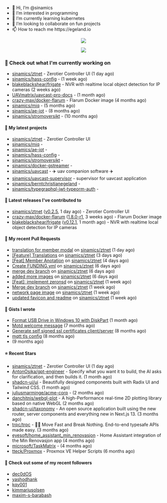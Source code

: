 <p align="center">
  <ul>
    <li>👋 Hi, I’m @sinamics</li>
    <li>👀 I’m interested in programming</li>
    <li>🌱 I’m currently learning kubernetes</li>
    <li>💞️ I’m looking to collaborate on fun projects</li>
    <li>📫 How to reach me https://egeland.io</li>
  </ul>
</p>
<p align="center"><a href="https://github.com/anuraghazra/github-readme-stats">
  <img align="center" src="https://github-readme-stats-git-masterrstaa-rickstaa.vercel.app/api?username=sinamics&show_icons=true&theme=tokyonight" />
</a></p>
<p align="center"><a href="https://github.com/anuraghazra/github-readme-stats">
  <img align="center" src="https://github-readme-stats-git-masterrstaa-rickstaa.vercel.app/api/top-langs/?username=sinamics&theme=tokyonight" />
</a></p>

### 👷 Check out what I'm currently working on

- [sinamics/ztnet](https://github.com/sinamics/ztnet) - Zerotier Controller UI (1 day ago)
- [sinamics/hass-config](https://github.com/sinamics/hass-config) -  (1 week ago)
- [blakeblackshear/frigate](https://github.com/blakeblackshear/frigate) - NVR with realtime local object detection for IP cameras (2 weeks ago)
- [UAVmatrix/uavcast-pro-docs](https://github.com/UAVmatrix/uavcast-pro-docs) -  (1 month ago)
- [crazy-max/docker-flarum](https://github.com/crazy-max/docker-flarum) - Flarum Docker image (4 months ago)
- [sinamics/miq](https://github.com/sinamics/miq) -  (5 months ago)
- [sinamics/ae-iot](https://github.com/sinamics/ae-iot) -  (8 months ago)
- [sinamics/stromoversikt](https://github.com/sinamics/stromoversikt) -  (10 months ago)

#### 🌱 My latest projects

- [sinamics/ztnet](https://github.com/sinamics/ztnet) - Zerotier Controller UI
- [sinamics/miq](https://github.com/sinamics/miq) - 
- [sinamics/ae-iot](https://github.com/sinamics/ae-iot) - 
- [sinamics/hass-config](https://github.com/sinamics/hass-config) - 
- [sinamics/stromoversikt](https://github.com/sinamics/stromoversikt) - 
- [sinamics/docker-gstreamer](https://github.com/sinamics/docker-gstreamer) - 
- [sinamics/uavcast](https://github.com/sinamics/uavcast) - ✈️ uav companion software ✈️
- [sinamics/uavcast-supervisor](https://github.com/sinamics/uavcast-supervisor) - supervisor for uavcast application
- [sinamics/berntchristianegeland](https://github.com/sinamics/berntchristianegeland) - 
- [sinamics/typegraphql-jwt-typeorm-auth](https://github.com/sinamics/typegraphql-jwt-typeorm-auth) - 

#### 🔭 Latest releases I've contributed to

- [sinamics/ztnet](https://github.com/sinamics/ztnet) ([v0.2.5](https://github.com/sinamics/ztnet/releases/tag/v0.2.5), 1 day ago) - Zerotier Controller UI
- [crazy-max/docker-flarum](https://github.com/crazy-max/docker-flarum) ([1.8.0-r1](https://github.com/crazy-max/docker-flarum/releases/tag/1.8.0-r1), 3 weeks ago) - Flarum Docker image
- [blakeblackshear/frigate](https://github.com/blakeblackshear/frigate) ([v0.12.1](https://github.com/blakeblackshear/frigate/releases/tag/v0.12.1), 1 month ago) - NVR with realtime local object detection for IP cameras

#### 🔨 My recent Pull Requests

- [translation for member modal](https://github.com/sinamics/ztnet/pull/69) on [sinamics/ztnet](https://github.com/sinamics/ztnet) (1 day ago)
- [[Feature] Translations](https://github.com/sinamics/ztnet/pull/68) on [sinamics/ztnet](https://github.com/sinamics/ztnet) (3 days ago)
- [[Feat] Member Anotation](https://github.com/sinamics/ztnet/pull/67) on [sinamics/ztnet](https://github.com/sinamics/ztnet) (4 days ago)
- [Create FUNDING.yml](https://github.com/sinamics/ztnet/pull/66) on [sinamics/ztnet](https://github.com/sinamics/ztnet) (6 days ago)
- [merge dev branch](https://github.com/sinamics/ztnet/pull/65) on [sinamics/ztnet](https://github.com/sinamics/ztnet) (6 days ago)
- [added more images](https://github.com/sinamics/ztnet/pull/64) on [sinamics/ztnet](https://github.com/sinamics/ztnet) (6 days ago)
- [[Feat]: implement zeronsd](https://github.com/sinamics/ztnet/pull/63) on [sinamics/ztnet](https://github.com/sinamics/ztnet) (1 week ago)
- [Merge dev branch](https://github.com/sinamics/ztnet/pull/61) on [sinamics/ztnet](https://github.com/sinamics/ztnet) (1 week ago)
- [network page image](https://github.com/sinamics/ztnet/pull/60) on [sinamics/ztnet](https://github.com/sinamics/ztnet) (1 week ago)
- [updated favicon and readme](https://github.com/sinamics/ztnet/pull/59) on [sinamics/ztnet](https://github.com/sinamics/ztnet) (1 week ago)

#### 📓 Gists I wrote

- [Format USB Drive in Windows 10 with DiskPart](https://gist.github.com/8aa001b3dbe040e07917665b6a8f59c4) (1 month ago)
- [Motd welcome message](https://gist.github.com/d1f96f39b797ccb2eba6e8bd539510bc) (7 months ago)
- [Generate self signed ssl certificates client/server](https://gist.github.com/4ecdb293851b7018a715f4186ffa1e79) (8 months ago)
- [mqtt tls config](https://gist.github.com/20d325a3d7d8d9db4c657737f93aac99) (8 months ago)
- [](https://gist.github.com/2dce8bf46e2de3f3fb642bc342d9f5a2) (9 months ago)

#### ⭐ Recent Stars

- [sinamics/ztnet](https://github.com/sinamics/ztnet) - Zerotier Controller UI (1 day ago)
- [AntonOsika/gpt-engineer](https://github.com/AntonOsika/gpt-engineer) - Specify what you want it to build, the AI asks for clarification, and then builds it. (1 month ago)
- [shadcn-ui/ui](https://github.com/shadcn-ui/ui) - Beautifully designed components built with Radix UI and Tailwind CSS. (1 month ago)
- [juliusmarminge/acme-corp](https://github.com/juliusmarminge/acme-corp) -  (2 months ago)
- [danchitnis/webgl-plot](https://github.com/danchitnis/webgl-plot) - A high-Performance real-time 2D plotting library based on native WebGL (2 months ago)
- [shadcn-ui/taxonomy](https://github.com/shadcn-ui/taxonomy) - An open source application built using the new router, server components and everything new in Next.js 13. (3 months ago)
- [trpc/trpc](https://github.com/trpc/trpc) - 🧙‍♀️  Move Fast and Break Nothing. End-to-end typesafe APIs made easy.  (3 months ago)
- [eyesoft/home_assistant_min_renovasjon](https://github.com/eyesoft/home_assistant_min_renovasjon) - Home Assistant integration of the Min Renovasjon app (4 months ago)
- [microsoft/TaskMatrix](https://github.com/microsoft/TaskMatrix) -  (4 months ago)
- [tteck/Proxmox](https://github.com/tteck/Proxmox) - Proxmox VE Helper Scripts (6 months ago)

#### 👯 Check out some of my recent followers

- [dec0dOS](https://github.com/dec0dOS)
- [yashodhank](https://github.com/yashodhank)
- [kqy001](https://github.com/kqy001)
- [kimmariusolsen](https://github.com/kimmariusolsen)
- [maxim-s-barabash](https://github.com/maxim-s-barabash)
